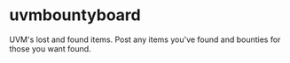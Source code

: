 # uvmbountyboard
UVM's lost and found items. Post any items you've found and bounties for those you want found.
